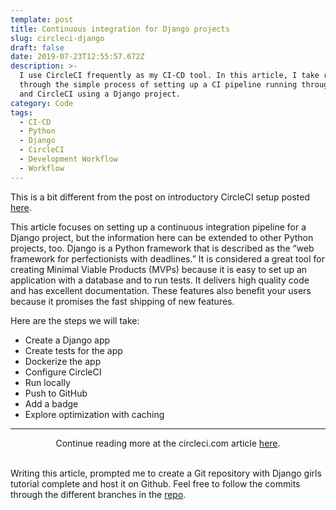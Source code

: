 ```yaml
---
template: post
title: Continuous integration for Django projects
slug: circleci-django
draft: false
date: 2019-07-23T12:55:57.672Z
description: >-
  I use CircleCI frequently as my CI-CD tool. In this article, I take readers
  through the simple process of setting up a CI pipeline running through Github
  and CircleCI using a Django project.
category: Code
tags:
  - CI-CD
  - Python
  - Django
  - CircleCI
  - Development Workflow
  - Workflow
---
```

This is a bit different from the post on introductory CircleCI setup posted [here](https://stanmd.tk/ci-github-and-circleci).

This article focuses on setting up a continuous integration pipeline for a Django project, but the information here can be extended to other Python projects, too. Django is a Python framework that is described as the “web framework for perfectionists with deadlines.” It is considered a great tool for creating Minimal Viable Products (MVPs) because it is easy to set up an application with a database and to run tests. It delivers high quality code and has excellent documentation. These features also benefit your users because it promises the fast shipping of new features.

Here are the steps we will take:

* Create a Django app
* Create tests for the app
* Dockerize the app
* Configure CircleCI
* Run locally
* Push to GitHub
* Add a badge
* Explore optimization with caching


---
<center>
Continue reading more at the circleci.com article <a href="http://bit.ly/2MHirJU" target="_blank">here</a>.
</center>
<br>

Writing this article, prompted me to create a Git repository with Django girls tutorial complete and host it on Github. Feel free to follow the commits through the different branches in the [repo](http://bit.ly/2OVjmJc).
